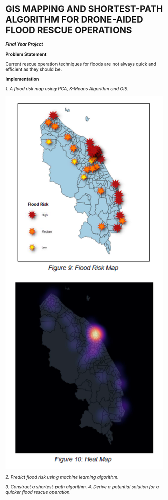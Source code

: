 # GIS MAPPING AND SHORTEST-PATH ALGORITHM FOR DRONE-AIDED FLOOD RESCUE OPERATIONS

***Final Year Project***

**Problem Statement**

Current rescue operation techniques for floods are not always quick and efficient as they should be.

**Implementation**

*1. A flood risk map using PCA, K-Means Algorithm and GIS.*

<img src = "Images/risk.PNG" width= "500" >

*2. Predict flood risk using machine learning algorithm.*



*3. Construct a shortest-path algorithm.*
*4. Derive a potential solution for a quicker flood rescue operation.*


